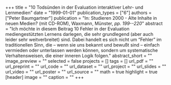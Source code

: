 +++
title = "10 Todsünden in der Evaluation interaktiver Lehr- und Lernmedien"
date = "1999-01-01"
publication_types = ["6"]
authors = ["Peter Baumgartner"]
publication = "In: Studieren 2000 - Alte Inhalte in neuen Medien? (mit CD-ROM), Waxmann, Münster, _pp. 199--220_"
abstract = "Ich möchte in diesem Beitrag 10 Fehler in der Evaluation mediengestützten Lernens darlegen, die sehr grundlegend (aber auch leider sehr weitverbreitet) sind. Dabei handelt es sich nicht um “Fehler” im traditionellen Sinn, die – wenn sie uns bekannt und bewußt sind – einfach vermieden oder unterlassen werden können, sondern um systematische Verhaltensweisen, die einer inneren Logik folgen."
abstract_short = ""
image_preview = ""
selected = false
projects = []
tags = []
url_pdf = ""
url_preprint = ""
url_code = ""
url_dataset = ""
url_project = ""
url_slides = ""
url_video = ""
url_poster = ""
url_source = ""
math = true
highlight = true
[header]
image = ""
caption = ""
+++

